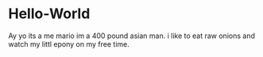 # Hello-World
Ay yo its a me mario
im a 400 pound asian man.
i like to eat raw onions and watch my littl epony on my free time.
